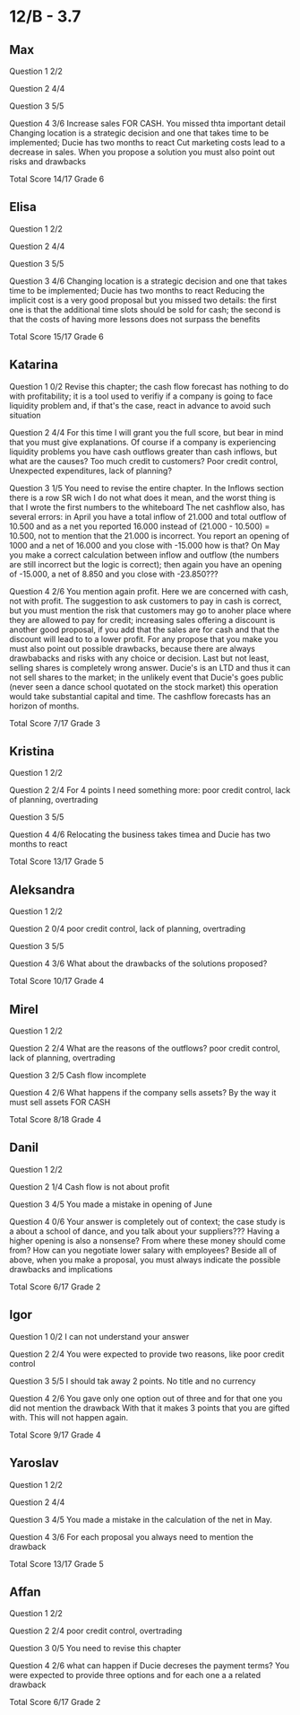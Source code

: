# 12/B - 3.7

## Max

Question 1      2/2

Question 2      4/4

Question 3      5/5

Question 4      3/6
                Increase sales FOR CASH. You missed thta important detail
                Changing location is a strategic decision and one that takes
                time to be implemented; Ducie has two months to react
                Cut marketing costs lead to a decrease in sales.
                When you propose a solution you must also point out risks and
                drawbacks

Total Score     14/17 Grade 6

## Elisa

Question 1      2/2

Question 2      4/4

Question 3      5/5

Question 3      4/6
                Changing location is a strategic decision and one that takes
                time to be implemented; Ducie has two months to react
                Reducing the implicit cost is a very good proposal but you missed two
                details: the first one is that the additional time slots should be
                sold for cash; the second is that the costs of having more lessons
                does not surpass the benefits

Total Score     15/17 Grade 6

## Katarina

Question 1      0/2
                Revise this chapter; the cash flow forecast has nothing to do with
                profitability; it is a tool used to verifiy if a company is going
                to face liquidity problem and, if that's the case, react in advance
                to avoid such situation

Question 2      4/4
                For this time I will grant you the full score, but bear in mind that
                you must give explanations. Of course if a company is experiencing
                liquidity problems you have cash outflows greater than cash inflows,
                but what are the causes? Too much credit to customers? Poor credit control,
                Unexpected expenditures, lack of planning?

Question 3      1/5
                You need to revise the entire chapter.
                In the Inflows section there is a row SR wich I do not what does it mean,
                and the worst thing is that I wrote the first numbers to the whiteboard
                The net cashflow also, has several errors: in April you have a total inflow
                of 21.000 and total outflow of 10.500 and as a net you reported 16.000 instead
                of (21.000 - 10.500) = 10.500, not to mention that the 21.000 is incorrect.
                You report an opening of 1000 and a net of 16.000 and you close with -15.000
                how is that?
                On May you make a correct calculation between inflow and outflow (the numbers
                are still incorrect but the logic is correct); then again you have an opening
                of -15.000, a net of 8.850 and you close with -23.850???

Question 4      2/6
                You mention again profit. Here we are concerned with cash, not with profit.
                The suggestion to ask customers to pay in cash is correct, but you must mention
                the risk that customers may go to anoher place where they are allowed to pay
                for credit; increasing sales offering a discount is another good proposal, 
                if you add that the sales are for cash and that the discount will lead to
                to a lower profit. For any propose that you make you must also point out
                possible drawbacks, because there are always drawbabacks and risks with
                any choice or decision.
                Last but not least, selling shares is completely wrong answer. Ducie's is
                an LTD and thus it can not sell shares to the market; in the unlikely event
                that Ducie's goes public (never seen a dance school quotated on the stock
                market) this operation would take substantial capital and time. The
                cashflow forecasts has an horizon of months.

Total Score     7/17 Grade 3

## Kristina

Question 1      2/2

Question 2      2/4
                For 4 points I need something more: poor credit control, lack of planning,
                overtrading

Question 3      5/5

Question 4      4/6
                Relocating the business takes timea and Ducie has two months to react

Total Score     13/17 Grade 5

## Aleksandra

Question 1      2/2

Question 2      0/4
                poor credit control, lack of planning, overtrading

Question 3      5/5

Question 4      3/6
                What about the drawbacks of the solutions proposed?

Total Score     10/17 Grade 4

## Mirel

Question 1      2/2

Question 2      2/4
                What are the reasons of the outflows?
                poor credit control, lack of planning, overtrading

Question 3      2/5
                Cash flow incomplete

Question 4      2/6
                What happens if the company sells assets? By the way
                it must sell assets FOR CASH
                
Total Score     8/18 Grade 4

## Danil

Question 1      2/2

Question 2      1/4
                Cash flow is not about profit

Question 3      4/5
                You made a mistake in opening of June

Question 4      0/6
                Your answer is completely out of context; the case study
                is a about a school of dance, and you talk about your
                suppliers???
                Having a higher opening is also a nonsense? From where
                these money should come from?
                How can you negotiate lower salary with employees?
                Beside all of above, when you make a proposal, you must
                always indicate the possible drawbacks and implications

Total Score     6/17 Grade 2

## Igor

Question 1      0/2
                I can not understand your answer

Question 2      2/4
                You were expected to provide two reasons, like poor credit control

Question 3      5/5
                I should tak away 2 points. No title and no currency

Question 4      2/6
                You gave only one option out of three and for that one you did not
                mention the drawback
                With that it makes 3 points that you are gifted with. This will not
                happen again.

Total Score     9/17 Grade 4

## Yaroslav

Question 1      2/2

Question 2      4/4

Question 3      4/5
                You made a mistake in the calculation of the net in May.

Question 4      3/6
                For each proposal you always need to mention the drawback

Total Score     13/17 Grade 5

## Affan

Question 1      2/2

Question 2      2/4
                poor credit control, overtrading

Question 3      0/5
                You need to revise this chapter

Question 4      2/6
                what can happen if Ducie decreses the payment terms?
                You were expected to provide three options and for each
                one a a related drawback

Total Score     6/17 Grade 2






